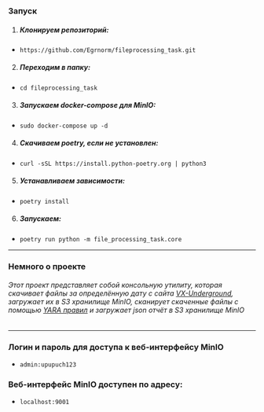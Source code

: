 ### Запуск  
1. ##### Клонируем репозиторий:  
- `https://github.com/Egrnorm/fileprocessing_task.git`  
2. ##### Переходим в папку:  
- `cd fileprocessing_task`  
3. ##### Запускаем docker-compose для MinIO:  
- `sudo docker-compose up -d`
4. ##### Скачиваем poetry, если не установлен:  
- `curl -sSL https://install.python-poetry.org | python3`
5. ##### Устанавливаем зависимости:  
- `poetry install`  
6. ##### Запускаем:  
- `poetry run python -m file_processing_task.core`  
---
### Немного о проекте  
###### Этот проект представляет собой консольную утилиту, которая скачивает файлы за определённую дату с сайта [VX-Underground](https://vx-underground.org/), загружает их в S3 хранилище MinIO, сканирует скаченные файлы с помощью [YARA правил](https://github.com/kevoreilly/CAPEv2/tree/master/data/yara/CAPE) и загружает json отчёт в S3 хранилище MinIO  
---
### Логин и пароль для доступа к веб-интерфейсу MinIO  
- `admin:upupuch123`  
### Веб-интерфейс MinIO доступен по адресу:  
- `localhost:9001`
